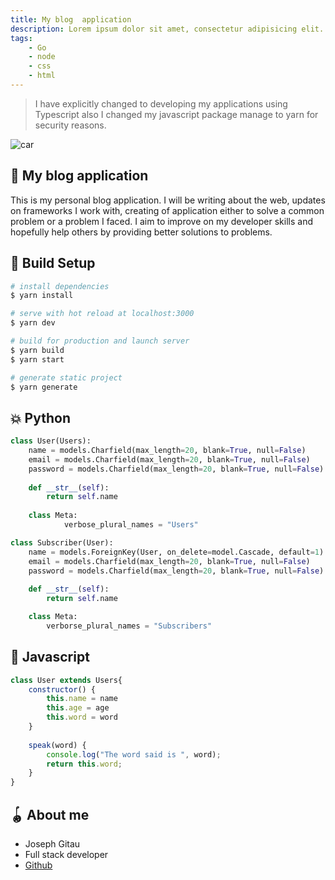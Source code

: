 ```yaml
---
title: My blog  application
description: Lorem ipsum dolor sit amet, consectetur adipisicing elit. Eum ipsum, nulla! At commodi, delectus deserunt dolore dolorem ea et inventore itaque laborum nisi, reprehenderit voluptates.
tags:
    - Go
    - node
    - css
    - html
---
```


> I have explicitly changed to developing my applications using Typescript also I changed my javascript package manage to yarn for security reasons.

![car](https://images.unsplash.com/photo-1598624211345-d321dda059b2?ixlib=rb-1.2.1&ixid=eyJhcHBfaWQiOjEyMDd9&auto=format&fit=crop&w=1050&q=80)

## 🚀 My blog  application

This is my personal blog application. I will be writing about the web, updates on frameworks I work with, creating of application either to solve a common problem or a problem I faced. I aim to improve on my developer skills and hopefully help others by providing better solutions to problems.

## 🚧 Build Setup
 
```bash
# install dependencies
$ yarn install

# serve with hot reload at localhost:3000
$ yarn dev

# build for production and launch server
$ yarn build
$ yarn start

# generate static project
$ yarn generate
```

## 💥 Python

```python
class User(Users):
    name = models.Charfield(max_length=20, blank=True, null=False)
    email = models.Charfield(max_length=20, blank=True, null=False)
    password = models.Charfield(max_length=20, blank=True, null=False)
    
    def __str__(self):
        return self.name
    
    class Meta:
            verbose_plural_names = "Users"

class Subscriber(User):
    name = models.ForeignKey(User, on_delete=model.Cascade, default=1)
    email = models.Charfield(max_length=20, blank=True, null=False)
    password = models.Charfield(max_length=20, blank=True, null=False)
    
    def __str__(self):
        return self.name

    class Meta:
        verborse_plural_names = "Subscribers"

```

## 🍭 Javascript

```javascript
class User extends Users{
    constructor() {
        this.name = name
        this.age = age
        this.word = word
    }
    
    speak(word) {
        console.log("The word said is ", word);
        return this.word;
    }
}
```

## 🪀 About me

- Joseph Gitau
- Full stack developer
- [Github](https://github.com/IAmGitau)
